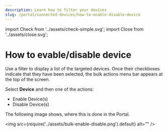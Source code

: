 ```yaml
---
description: Learn how to filter your devices
slug: /portal/connected-devices/how-to-enable-disable-device
---
```


import Check from '../assets/check-simple.svg';
import Close from '../assets/close.svg';

# How to evable/disable device

Use a filter to display a list of the targeted devices.
Once their checkboxes indicate that they have been selected, the bulk actions menu bar appears at the top of the screen.

Select **Device** and then one of the actions:

<!-- vale Google.OptionalPlurals = NO -->
<!-- Action names are written the same as they're shown in the Portal -->
- Enable Device(s)
- Disable Device(s)
<!-- vale Google.OptionalPlurals = YES -->

The following image shows, where this is done in the Portal.

<img
  src={require('../assets/bulk-enable-disable.png').default}
  alt=""
/>
